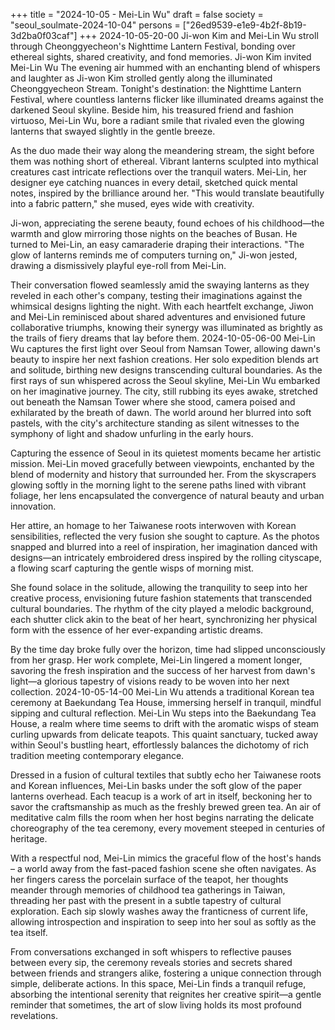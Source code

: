 +++
title = "2024-10-05 - Mei-Lin Wu"
draft = false
society = "seoul_soulmate-2024-10-04"
persons = ["26ed9539-e1e9-4b2f-8b19-3d2ba0f03caf"]
+++
2024-10-05-20-00
Ji-won Kim and Mei-Lin Wu stroll through Cheonggyecheon's Nighttime Lantern Festival, bonding over ethereal sights, shared creativity, and fond memories.
Ji-won Kim invited Mei-Lin Wu
The evening air hummed with an enchanting blend of whispers and laughter as Ji-won Kim strolled gently along the illuminated Cheonggyecheon Stream. Tonight's destination: the Nighttime Lantern Festival, where countless lanterns flicker like illuminated dreams against the darkened Seoul skyline. Beside him, his treasured friend and fashion virtuoso, Mei-Lin Wu, bore a radiant smile that rivaled even the glowing lanterns that swayed slightly in the gentle breeze.

As the duo made their way along the meandering stream, the sight before them was nothing short of ethereal. Vibrant lanterns sculpted into mythical creatures cast intricate reflections over the tranquil waters. Mei-Lin, her designer eye catching nuances in every detail, sketched quick mental notes, inspired by the brilliance around her. "This would translate beautifully into a fabric pattern," she mused, eyes wide with creativity.

Ji-won, appreciating the serene beauty, found echoes of his childhood—the warmth and glow mirroring those nights on the beaches of Busan. He turned to Mei-Lin, an easy camaraderie draping their interactions. "The glow of lanterns reminds me of computers turning on," Ji-won jested, drawing a dismissively playful eye-roll from Mei-Lin.

Their conversation flowed seamlessly amid the swaying lanterns as they reveled in each other's company, testing their imaginations against the whimsical designs lighting the night. With each heartfelt exchange, Jiwon and Mei-Lin reminisced about shared adventures and envisioned future collaborative triumphs, knowing their synergy was illuminated as brightly as the trails of fiery dreams that lay before them.
2024-10-05-06-00
Mei-Lin Wu captures the first light over Seoul from Namsan Tower, allowing dawn's beauty to inspire her next fashion creations. Her solo expedition blends art and solitude, birthing new designs transcending cultural boundaries.
As the first rays of sun whispered across the Seoul skyline, Mei-Lin Wu embarked on her imaginative journey. The city, still rubbing its eyes awake, stretched out beneath the Namsan Tower where she stood, camera poised and exhilarated by the breath of dawn. The world around her blurred into soft pastels, with the city's architecture standing as silent witnesses to the symphony of light and shadow unfurling in the early hours. 

Capturing the essence of Seoul in its quietest moments became her artistic mission. Mei-Lin moved gracefully between viewpoints, enchanted by the blend of modernity and history that surrounded her. From the skyscrapers glowing softly in the morning light to the serene paths lined with vibrant foliage, her lens encapsulated the convergence of natural beauty and urban innovation.

Her attire, an homage to her Taiwanese roots interwoven with Korean sensibilities, reflected the very fusion she sought to capture. As the photos snapped and blurred into a reel of inspiration, her imagination danced with designs—an intricately embroidered dress inspired by the rolling cityscape, a flowing scarf capturing the gentle wisps of morning mist.

She found solace in the solitude, allowing the tranquility to seep into her creative process, envisioning future fashion statements that transcended cultural boundaries. The rhythm of the city played a melodic background, each shutter click akin to the beat of her heart, synchronizing her physical form with the essence of her ever-expanding artistic dreams.

By the time day broke fully over the horizon, time had slipped unconsciously from her grasp. Her work complete, Mei-Lin lingered a moment longer, savoring the fresh inspiration and the success of her harvest from dawn's light—a glorious tapestry of visions ready to be woven into her next collection.
2024-10-05-14-00
Mei-Lin Wu attends a traditional Korean tea ceremony at Baekundang Tea House, immersing herself in tranquil, mindful sipping and cultural reflection.
Mei-Lin Wu steps into the Baekundang Tea House, a realm where time seems to drift with the aromatic wisps of steam curling upwards from delicate teapots. This quaint sanctuary, tucked away within Seoul's bustling heart, effortlessly balances the dichotomy of rich tradition meeting contemporary elegance.

Dressed in a fusion of cultural textiles that subtly echo her Taiwanese roots and Korean influences, Mei-Lin basks under the soft glow of the paper lanterns overhead. Each teacup is a work of art in itself, beckoning her to savor the craftsmanship as much as the freshly brewed green tea. An air of meditative calm fills the room when her host begins narrating the delicate choreography of the tea ceremony, every movement steeped in centuries of heritage. 

With a respectful nod, Mei-Lin mimics the graceful flow of the host's hands – a world away from the fast-paced fashion scene she often navigates. As her fingers caress the porcelain surface of the teapot, her thoughts meander through memories of childhood tea gatherings in Taiwan, threading her past with the present in a subtle tapestry of cultural exploration. Each sip slowly washes away the franticness of current life, allowing introspection and inspiration to seep into her soul as softly as the tea itself.

From conversations exchanged in soft whispers to reflective pauses between every sip, the ceremony reveals stories and secrets shared between friends and strangers alike, fostering a unique connection through simple, deliberate actions. In this space, Mei-Lin finds a tranquil refuge, absorbing the intentional serenity that reignites her creative spirit—a gentle reminder that sometimes, the art of slow living holds its most profound revelations.
